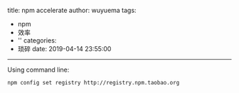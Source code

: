 title: npm accelerate
author: wuyuema
tags:
  - npm
  - 效率
  - ''
categories:
  - 琐碎
date: 2019-04-14 23:55:00
---
Using command line:  
```bash
npm config set registry http://registry.npm.taobao.org
```